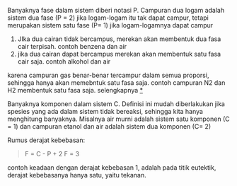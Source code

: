 Banyaknya  fase  dalam  sistem  diberi  notasi P. Campuran  dua  logam  adalah  sistem  dua  fase  (P =  2)  jika  logam-logam  itu  tak  dapat campur,  tetapi  merupakan  sistem  satu  fase  (P=  1)  jika  logam-logamnya  dapat  campur
1. JIka dua cairan tidak bercampus, merekan akan membentuk dua fasa cair terpisah. contoh benzena dan air
2. jika dua cairan dapat bercampus merekan akan membentuk satu fasa cair saja. contoh alkohol dan air

karena campuran gas benar-benar tercampur dalam semua proporsi, sehingga hanya akan memebntuk satu fasa saja. contoh campuran N2 dan H2 membentuk satu fasa saja. selengkapnya [*](http://kimiakar.blogspot.com/2018/04/fase-komponen-dan-derajat-kebebasan.html)


Banyaknya  komponen  dalam  sistem C. Definisi  ini mudah  diberlakukan  jika  spesies  yang  ada  dalam  sistem  tidak  bereaksi,  sehingga  kita  hanya menghitung  banyaknya.  Misalnya  air  murni  adalah  sistem  satu  komponen  (C =  1)  dan campuran etanol dan air adalah sistem dua komponen (C= 2)

Rumus derajat kebebasan:
> F = C - P + 2
F = 3

contoh keadaan dengan derajat kebebasan 1, adalah pada titik eutektik, derajat kebebasanya hanya satu, yaitu tekanan. 

